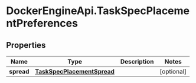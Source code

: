 # DockerEngineApi.TaskSpecPlacementPreferences

## Properties

Name | Type | Description | Notes
------------ | ------------- | ------------- | -------------
**spread** | [**TaskSpecPlacementSpread**](TaskSpecPlacementSpread.md) |  | [optional] 



